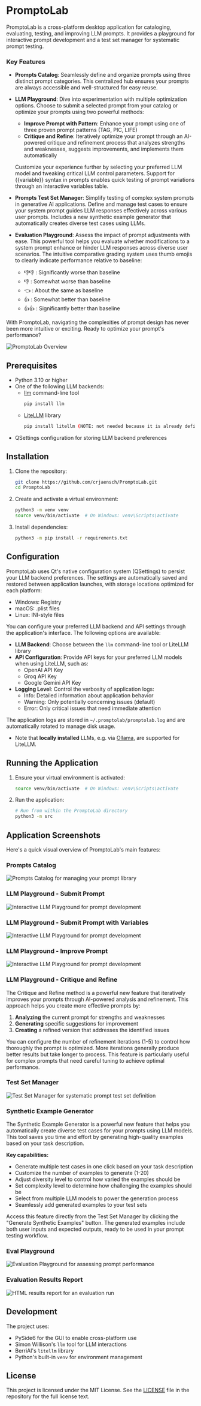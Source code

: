 # PromptoLab

PromptoLab is a cross-platform desktop application for cataloging, evaluating, testing, and improving LLM prompts. It provides a playground for interactive prompt development and a test set manager for systematic prompt testing.

### Key Features

- **Prompts Catalog**: Seamlessly define and organize prompts using three distinct prompt categories. This centralized hub ensures your prompts are always accessible and well-structured for easy reuse.

- **LLM Playground**: Dive into experimentation with multiple optimization options. Choose to submit a selected prompt from your catalog or optimize your prompts using two powerful methods:
  - **Improve Prompt with Pattern**: Enhance your prompt using one of three proven prompt patterns (TAG, PIC, LIFE)
  - **Critique and Refine**: Iteratively optimize your prompt through an AI-powered critique and refinement process that analyzes strengths and weaknesses, suggests improvements, and implements them automatically
  
  Customize your experience further by selecting your preferred LLM model and tweaking critical LLM control parameters. Support for {{variable}} syntax in prompts enables quick testing of prompt variations through an interactive variables table.

- **Prompts Test Set Manager**: Simplify testing of complex system prompts in generative AI applications. Define and manage test cases to ensure your system prompt guides LLM responses effectively across various user prompts. Includes a new synthetic example generator that automatically creates diverse test cases using LLMs.

- **Evaluation Playground**: Assess the impact of prompt adjustments with ease. This powerful tool helps you evaluate whether modifications to a system prompt enhance or hinder LLM responses across diverse user scenarios. The intuitive comparative grading system uses thumb emojis to clearly indicate performance relative to baseline:
  - 👎👎 : Significantly worse than baseline
  - 👎 : Somewhat worse than baseline
  - 👈 : About the same as baseline
  - 👍 : Somewhat better than baseline
  - 👍👍 : Significantly better than baseline

With PromptoLab, navigating the complexities of prompt design has never been more intuitive or exciting. Ready to optimize your prompt's performance?

![PromptoLab Overview](images/PromptoLab-visual-overview.png)


## Prerequisites

- Python 3.10 or higher
- One of the following LLM backends:
  - [llm](https://github.com/simonw/llm) command-line tool
    ```bash
    pip install llm
    ```
  - [LiteLLM](https://github.com/BerriAI/litellm) library
    ```bash
    pip install litellm (NOTE: not needed because it is already defined inside requirements.txt)
    ```
- QSettings configuration for storing LLM backend preferences

## Installation

1. Clone the repository:
   ```bash
   git clone https://github.com/crjaensch/PromptoLab.git
   cd PromptoLab
   ```

2. Create and activate a virtual environment:
   ```bash
   python3 -m venv venv
   source venv/bin/activate  # On Windows: venv\Scripts\activate
   ```

3. Install dependencies:
   ```bash
   python3 -m pip install -r requirements.txt
   ```

## Configuration

PromptoLab uses Qt's native configuration system (QSettings) to persist your LLM backend preferences. The settings are automatically saved and restored between application launches, with storage locations optimized for each platform:
- Windows: Registry
- macOS: .plist files
- Linux: INI-style files

You can configure your preferred LLM backend and API settings through the application's interface. The following options are available:

- **LLM Backend**: Choose between the `llm` command-line tool or LiteLLM library
- **API Configuration**: Provide API keys for your preferred LLM models when using LiteLLM, such as:
  - OpenAI API Key
  - Groq API Key
  - Google Gemini API Key
- **Logging Level**: Control the verbosity of application logs:
  - Info: Detailed information about application behavior
  - Warning: Only potentially concerning issues (default)
  - Error: Only critical issues that need immediate attention

The application logs are stored in `~/.promptolab/promptolab.log` and are automatically rotated to manage disk usage.

- Note that __locally installed__ LLMs, e.g. via [Ollama](https://ollama.com), are supported for LiteLLM.

## Running the Application

1. Ensure your virtual environment is activated:
   ```bash
   source venv/bin/activate  # On Windows: venv\Scripts\activate
   ```

2. Run the application:
   ```bash
   # Run from within the PromptoLab directory
   python3 -m src
   ```

## Application Screenshots

Here's a quick visual overview of PromptoLab's main features:

### Prompts Catalog
![Prompts Catalog for managing your prompt library](images/Prompts-Catalog-Screen.png)

### LLM Playground - Submit Prompt
![Interactive LLM Playground for prompt development](images/LLM-Playground-Screen_Submit-Prompt.png)

### LLM Playground - Submit Prompt with Variables
![Interactive LLM Playground for prompt development](images/LLM-Playground-Screen_Submit-Prompt-Variables.png)

### LLM Playground - Improve Prompt
![Interactive LLM Playground for prompt development](images/LLM-Playground-Screen_Improve-Prompt.png)

### LLM Playground - Critique and Refine
The Critique and Refine method is a powerful new feature that iteratively improves your prompts through AI-powered analysis and refinement. This approach helps you create more effective prompts by:

1. **Analyzing** the current prompt for strengths and weaknesses
2. **Generating** specific suggestions for improvement
3. **Creating** a refined version that addresses the identified issues

You can configure the number of refinement iterations (1-5) to control how thoroughly the prompt is optimized. More iterations generally produce better results but take longer to process. This feature is particularly useful for complex prompts that need careful tuning to achieve optimal performance.

### Test Set Manager
![Test Set Manager for systematic prompt test set definition](images/TestSet-Manager-Screen.png)

### Synthetic Example Generator
The Synthetic Example Generator is a powerful new feature that helps you automatically create diverse test cases for your prompts using LLM models. This tool saves you time and effort by generating high-quality examples based on your task description.

**Key capabilities:**
- Generate multiple test cases in one click based on your task description
- Customize the number of examples to generate (1-20)
- Adjust diversity level to control how varied the examples should be
- Set complexity level to determine how challenging the examples should be
- Select from multiple LLM models to power the generation process
- Seamlessly add generated examples to your test sets

Access this feature directly from the Test Set Manager by clicking the "Generate Synthetic Examples" button. The generated examples include both user inputs and expected outputs, ready to be used in your prompt testing workflow.

### Eval Playground
![Evaluation Playground for assessing prompt performance](images/Eval-Playground-Screen.png)

### Evaluation Results Report
![HTML results report for an evaluation run](images/Eval-HTML-Report-Screen.png)

## Development

The project uses:
- PySide6 for the GUI to enable cross-platform use
- Simon Willison's `llm` tool for LLM interactions
- BerriAI's `litellm` library
- Python's built-in `venv` for environment management

## License

This project is licensed under the MIT License. See the [LICENSE](license.md) file in the repository for the full license text.
